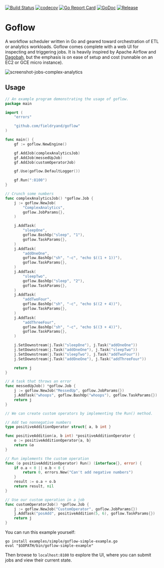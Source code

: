 [![Build Status](https://travis-ci.org/fieldryand/goflow.svg?branch=master)](https://travis-ci.org/fieldryand/goflow)
[![codecov](https://codecov.io/gh/fieldryand/goflow/branch/master/graph/badge.svg)](https://codecov.io/gh/fieldryand/goflow)
[![Go Report Card](https://goreportcard.com/badge/github.com/fieldryand/goflow)](https://goreportcard.com/report/github.com/fieldryand/goflow)
[![GoDoc](https://pkg.go.dev/badge/github.com/fieldryand/goflow?status.svg)](https://pkg.go.dev/github.com/fieldryand/goflow?tab=doc)
[![Release](https://img.shields.io/github/v/release/fieldryand/goflow)](https://github.com/fieldryand/goflow/releases)

# Goflow

A workflow scheduler written in Go and geared toward orchestration of ETL or analytics workloads. Goflow comes complete with a web UI for inspecting and triggering jobs. It is heavily inspired by Apache Airflow and [Dagobah](https://github.com/thieman/dagobah), but the emphasis is on ease of setup and cost (runnable on an EC2 or GCE micro instance).

![screenshot-jobs-complex-analytics](https://user-images.githubusercontent.com/3333324/119238771-ee975f00-bb44-11eb-9a65-df758a922651.png)

## Usage

```go
// An example program demonstrating the usage of goflow.
package main

import (
	"errors"

	"github.com/fieldryand/goflow"
)

func main() {
	gf := goflow.NewEngine()

	gf.AddJob(complexAnalyticsJob)
	gf.AddJob(messedUpJob)
	gf.AddJob(customOperatorJob)

	gf.Use(goflow.DefaultLogger())

	gf.Run(":8100")
}

// Crunch some numbers
func complexAnalyticsJob() *goflow.Job {
	j := goflow.NewJob(
		"ComplexAnalytics",
		goflow.JobParams{},
	)

	j.AddTask(
		"sleepOne",
		goflow.BashOp("sleep", "1"),
		goflow.TaskParams{},
	)
	j.AddTask(
		"addOneOne",
		goflow.BashOp("sh", "-c", "echo $((1 + 1))"),
		goflow.TaskParams{},
	)
	j.AddTask(
		"sleepTwo",
		goflow.BashOp("sleep", "2"),
		goflow.TaskParams{},
	)
	j.AddTask(
		"addTwoFour",
		goflow.BashOp("sh", "-c", "echo $((2 + 4))"),
		goflow.TaskParams{},
	)
	j.AddTask(
		"addThreeFour",
		goflow.BashOp("sh", "-c", "echo $((3 + 4))"),
		goflow.TaskParams{},
	)

	j.SetDownstream(j.Task("sleepOne"), j.Task("addOneOne"))
	j.SetDownstream(j.Task("addOneOne"), j.Task("sleepTwo"))
	j.SetDownstream(j.Task("sleepTwo"), j.Task("addTwoFour"))
	j.SetDownstream(j.Task("addOneOne"), j.Task("addThreeFour"))

	return j
}

// A task that throws an error
func messedUpJob() *goflow.Job {
	j := goflow.NewJob("MessedUp", goflow.JobParams{})
	j.AddTask("whoops", goflow.BashOp("whoops"), goflow.TaskParams{})
	return j
}

// We can create custom operators by implementing the Run() method.

// Add two nonnegative numbers
type positiveAdditionOperator struct{ a, b int }

func positiveAddition(a, b int) *positiveAdditionOperator {
	o := positiveAdditionOperator{a, b}
	return &o
}

// Run implements the custom operation
func (o positiveAdditionOperator) Run() (interface{}, error) {
	if o.a < 0 || o.b < 0 {
		return 0, errors.New("Can't add negative numbers")
	}
	result := o.a + o.b
	return result, nil
}

// Use our custom operation in a job
func customOperatorJob() *goflow.Job {
	j := goflow.NewJob("CustomOperator", goflow.JobParams{})
	j.AddTask("posAdd", positiveAddition(5, 6), goflow.TaskParams{})
	return j
}

```

You can run this example yourself:

```
go install examples/simple/goflow-simple-example.go
eval "$GOPATH/bin/goflow-simple-example"
```

Then browse to `localhost:8100` to explore the UI, where you can submit jobs and view their current state.
